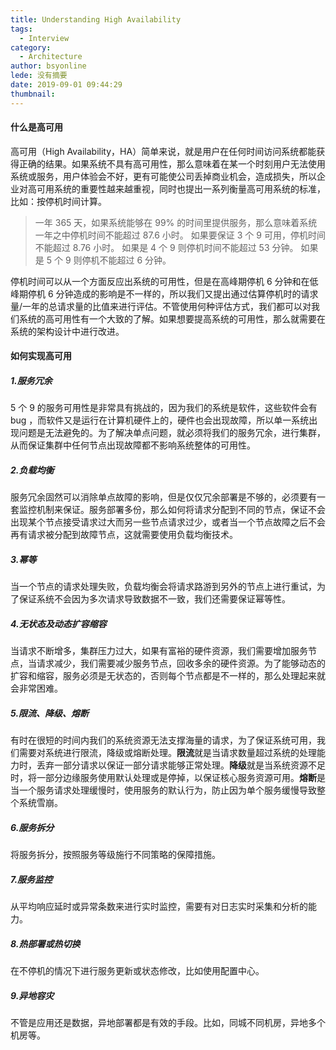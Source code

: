 ```yaml
---
title: Understanding High Availability
tags:
  - Interview
category:
  - Architecture
author: bsyonline
lede: 没有摘要
date: 2019-09-01 09:44:29
thumbnail:
---
```


#### 什么是高可用
高可用（High Availability，HA）简单来说，就是用户在任何时间访问系统都能获得正确的结果。如果系统不具有高可用性，那么意味着在某一个时刻用户无法使用系统或服务，用户体验会不好，更有可能使公司丢掉商业机会，造成损失，所以企业对高可用系统的重要性越来越重视，同时也提出一系列衡量高可用系统的标准，比如：按停机时间计算。
> 一年 365 天，如果系统能够在 99% 的时间里提供服务，那么意味着系统一年之中停机时间不能超过 87.6 小时。
如果要保证 3 个 9 可用，停机时间不能超过 8.76 小时。
如果是 4 个 9 则停机时间不能超过 53 分钟。
如果是 5 个 9 则停机不能超过 6 分钟。

停机时间可以从一个方面反应出系统的可用性，但是在高峰期停机 6 分钟和在低峰期停机 6 分钟造成的影响是不一样的，所以我们又提出通过估算停机时的请求量/一年的总请求量的比值来进行评估。不管使用何种评估方式，我们都可以对我们系统的高可用性有一个大致的了解。如果想要提高系统的可用性，那么就需要在系统的架构设计中进行改进。

#### 如何实现高可用

##### 1.服务冗余
5 个 9 的服务可用性是非常具有挑战的，因为我们的系统是软件，这些软件会有 bug ，而软件又是运行在计算机硬件上的，硬件也会出现故障，所以单一系统出现问题是无法避免的。为了解决单点问题，就必须将我们的服务冗余，进行集群，从而保证集群中任何节点出现故障都不影响系统整体的可用性。

##### 2.负载均衡
服务冗余固然可以消除单点故障的影响，但是仅仅冗余部署是不够的，必须要有一套监控机制来保证。服务部署多份，那么如何将请求分配到不同的节点，保证不会出现某个节点接受请求过大而另一些节点请求过少，或者当一个节点故障之后不会再有请求被分配到故障节点，这就需要使用负载均衡技术。

##### 3.幂等
当一个节点的请求处理失败，负载均衡会将请求路游到另外的节点上进行重试，为了保证系统不会因为多次请求导致数据不一致，我们还需要保证幂等性。

##### 4.无状态及动态扩容缩容
当请求不断增多，集群压力过大，如果有富裕的硬件资源，我们需要增加服务节点，当请求减少，我们需要减少服务节点，回收多余的硬件资源。为了能够动态的扩容和缩容，服务必须是无状态的，否则每个节点都是不一样的，那么处理起来就会非常困难。

##### 5.限流、降级、熔断
有时在很短的时间内我们的系统资源无法支撑海量的请求，为了保证系统可用，我们需要对系统进行限流，降级或熔断处理。**限流**就是当请求数量超过系统的处理能力时，丢弃一部分请求以保证一部分请求能够正常处理。**降级**就是当系统资源不足时，将一部分边缘服务使用默认处理或是停掉，以保证核心服务资源可用。**熔断**是当一个服务请求处理缓慢时，使用服务的默认行为，防止因为单个服务缓慢导致整个系统雪崩。

##### 6.服务拆分
将服务拆分，按照服务等级施行不同策略的保障措施。

##### 7.服务监控
从平均响应延时或异常条数来进行实时监控，需要有对日志实时采集和分析的能力。

##### 8.热部署或热切换
在不停机的情况下进行服务更新或状态修改，比如使用配置中心。

##### 9.异地容灾
不管是应用还是数据，异地部署都是有效的手段。比如，同城不同机房，异地多个机房等。
